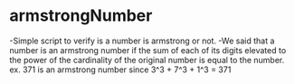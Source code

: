 # armstrongNumber
-Simple script to verify is a number is armstrong or not.
-We said that a number is an armstrong number if the sum of each of its digits elevated to the power of the cardinality of the original number is equal to the number.
          ex. 371 is an armstrong number since 3^3 + 7^3 + 1^3 = 371
  
